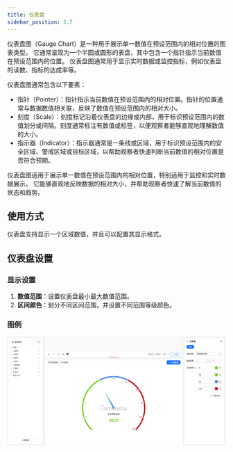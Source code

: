 ```yaml
---
title: 仪表盘
sidebar_position: 2.7
---
```


仪表盘图（Gauge Chart）是一种用于展示单一数值在预设范围内的相对位置的图表类型。
它通常呈现为一个半圆或圆形的表盘，其中包含一个指针指示当前数值在预设范围内的位置。
仪表盘图通常用于显示实时数据或监控指标，例如仪表盘的读数、指标的达成率等。

仪表盘图通常包含以下要素：

- 指针（Pointer）：指针指示当前数值在预设范围内的相对位置。指针的位置通常与数据数值相关联，反映了数值在预设范围内的相对大小。
- 刻度（Scale）：刻度标记沿着仪表盘的边缘或内部，用于标识预设范围内的数值划分或间隔。刻度通常标注有数值或标签，以便观察者能够直观地理解数值的大小。
- 指示器（Indicator）：指示器通常是一条线或区域，用于标识预设范围内的安全区域、警戒区域或目标区域，以帮助观察者快速判断当前数值的相对位置是否符合预期。

仪表盘图适用于展示单一数值在预设范围内的相对位置，特别适用于监控和实时数据展示。
它能够直观地反映数据的相对大小，并帮助观察者快速了解当前数值的状态和趋势。


## 使用方式

仪表盘支持显示一个区域数值，并且可以配置其显示格式。


## 仪表盘设置

### 显示设置

1. **数值范围**：设置仪表盘最小最大数值范围。
2. **区间颜色**：划分不同区间范围，并设置不同范围等级颜色。  



### 图例

![仪表盘](./gauge.png)
